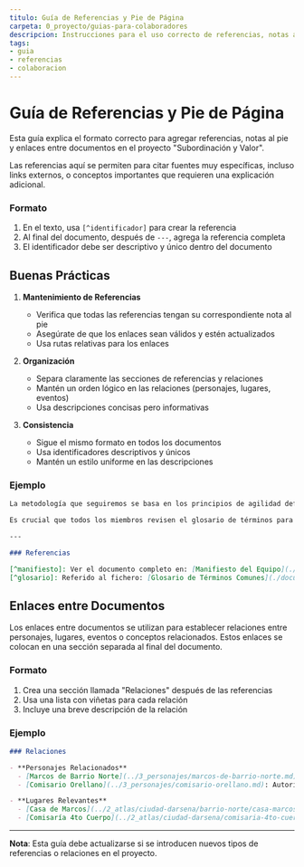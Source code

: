 ```yaml
---
titulo: Guía de Referencias y Pie de Página
carpeta: 0_proyecto/guias-para-colaboradores
descripcion: Instrucciones para el uso correcto de referencias, notas al pie y enlaces entre documentos en el proyecto SyV.
tags:
- guia
- referencias
- colaboracion
---
```


# Guía de Referencias y Pie de Página

Esta guía explica el formato correcto para agregar referencias, notas al pie y enlaces entre documentos en el proyecto "Subordinación y Valor".

Las referencias aquí se permiten para citar fuentes muy específicas, incluso links externos, o conceptos importantes que requieren una explicación adicional.






### Formato

1. En el texto, usa `[^identificador]` para crear la referencia
2. Al final del documento, después de `---`, agrega la referencia completa
3. El identificador debe ser descriptivo y único dentro del documento

## Buenas Prácticas

1. **Mantenimiento de Referencias**
   - Verifica que todas las referencias tengan su correspondiente nota al pie
   - Asegúrate de que los enlaces sean válidos y estén actualizados
   - Usa rutas relativas para los enlaces

2. **Organización**
   - Separa claramente las secciones de referencias y relaciones
   - Mantén un orden lógico en las relaciones (personajes, lugares, eventos)
   - Usa descripciones concisas pero informativas

3. **Consistencia**
   - Sigue el mismo formato en todos los documentos
   - Usa identificadores descriptivos y únicos
   - Mantén un estilo uniforme en las descripciones
### Ejemplo

```markdown
La metodología que seguiremos se basa en los principios de agilidad definidos en el manifiesto del equipo[^manifiesto].

Es crucial que todos los miembros revisen el glosario de términos para asegurar una comunicación fluida[^glosario].

---

### Referencias

[^manifiesto]: Ver el documento completo en: [Manifiesto del Equipo](./documentos/principios/manifiesto.md).
[^glosario]: Referido al fichero: [Glosario de Términos Comunes](./documentos/glosario.md).
```

## Enlaces entre Documentos

Los enlaces entre documentos se utilizan para establecer relaciones entre personajes, lugares, eventos o conceptos relacionados. Estos enlaces se colocan en una sección separada al final del documento.

### Formato

1. Crea una sección llamada "Relaciones" después de las referencias
2. Usa una lista con viñetas para cada relación
3. Incluye una breve descripción de la relación

### Ejemplo

```markdown
### Relaciones

- **Personajes Relacionados**
  - [Marcos de Barrio Norte](../3_personajes/marcos-de-barrio-norte.md): Propietario de la casa mencionada en el documento.
  - [Comisario Orellano](../3_personajes/comisario-orellano.md): Autoridad local mencionada en el incidente.

- **Lugares Relevantes**
  - [Casa de Marcos](../2_atlas/ciudad-darsena/barrio-norte/casa-marcos.md): Ubicación principal de los eventos.
  - [Comisaría 4to Cuerpo](../2_atlas/ciudad-darsena/comisaria-4to-cuerpo.md): Lugar de los interrogatorios.
```


---

**Nota**: Esta guía debe actualizarse si se introducen nuevos tipos de referencias o relaciones en el proyecto.